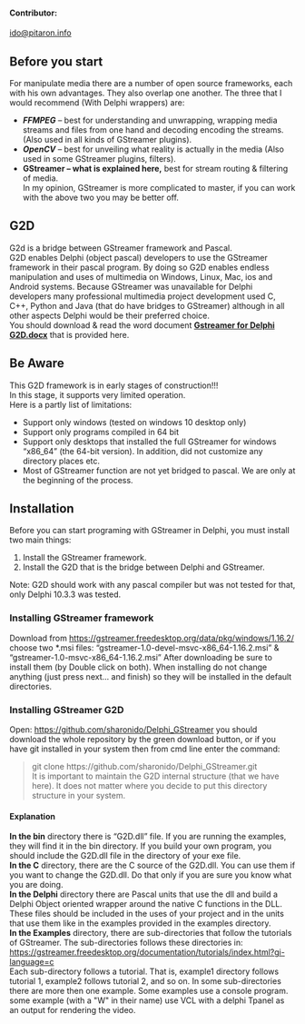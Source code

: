 ﻿#### Contributor:
ido@pitaron.info

## Before you start
For manipulate media there are a number of open source frameworks, each with his own advantages. They also overlap one another. The three that I would recommend (With Delphi wrappers) are:   
- ***FFMPEG*** – best for understanding and unwrapping, wrapping media streams and files from one hand and decoding encoding the streams. (Also used in all kinds of GStreamer plugins).  
- ***OpenCV*** – best for unveiling what reality is actually in the media (Also used in some GStreamer plugins, filters).
- **GStreamer – what is explained here,** best for stream routing & filtering of media.    
In my opinion, GStreamer is more complicated to master, if you can work with the above two you may be better off.

## G2D 
G2d is a bridge between GStreamer framework and Pascal.   
G2D enables Delphi (object pascal) developers to use the GStreamer framework in their pascal program. By doing so G2D enables endless manipulation and uses of multimedia on Windows, Linux, Mac, ios and Android systems. Because GStreamer was unavailable for Delphi developers many professional multimedia project development used C, C++, Python and Java (that do have bridges to GStreamer) although in all other aspects Delphi would be their preferred choice.  
You should download & read the word document [**Gstreamer for Delphi G2D.docx**](https://github.com/sharonido/Delphi_GStreamer/blob/master/G2D.docx) that is provided here.
  
## Be Aware
This G2D framework is in early stages of construction!!!  
In this stage, it supports very limited operation.  
Here is a partly list of limitations:
-	Support only windows (tested on windows 10 desktop only)
-	Support only programs compiled in 64 bit
-	Support only desktops that installed the full GStreamer for windows “x86_64” (the 64-bit version). In addition, did not customize any directory places etc.
-	Most of GStreamer function are not yet bridged to pascal. We are only at the beginning of the process.    
## Installation
Before you can start programing with GStreamer in Delphi, you must install two main things:
1.	Install the GStreamer framework.
2.	Install the G2D that is the bridge between Delphi and GStreamer.

Note: G2D should work with any pascal compiler but was not tested for that, only Delphi 10.3.3 was tested.
### Installing GStreamer framework
Download from https://gstreamer.freedesktop.org/data/pkg/windows/1.16.2/ 
choose two *.msi files: “gstreamer-1.0-devel-msvc-x86_64-1.16.2.msi” & “gstreamer-1.0-msvc-x86_64-1.16.2.msi”
After downloading be sure to install them (by Double click on both). When installing do not change anything (just press next… and finish) so they will be installed in the default directories.  
### Installing GStreamer G2D
Open: https://github.com/sharonido/Delphi_GStreamer you should download the whole repository by the green download button, or if you have git installed in your system then from cmd line enter the command:  
> git clone https://<i></i>github.com/sharonido/Delphi_GStreamer.git  
It is important to maintain the G2D internal structure (that we have here). It does not matter where you decide to put this directory structure in your system.

#### Explanation
**In the bin** directory there is  “G2D.dll” file. If you are running the examples,
they will find it in the bin directory. If you build your own program, you should include
the G2D.dll file in the directory of your exe file.<br>
**In the C** directory, there are the C source of the G2D.dll.
You can use them if you want to change the G2D.dll.
Do that only if you are sure you know what you are doing.<br>
**In the Delphi** directory there are Pascal units that use the dll and build a
Delphi Object oriented wrapper around the native C functions in the DLL.
These files should be included in the uses of your project and in the units
that use them like in the examples provided in the examples directory.<br>
**In the Examples** directory, there are sub-directories that follow the tutorials of GStreamer.
The sub-directories follows these directories in:<br>
https://gstreamer.freedesktop.org/documentation/tutorials/index.html?gi-language=c<br>
Each sub-directory follows a tutorial. That is, example1 directory follows tutorial 1,
example2 follows tutorial 2, and so on. In some sub-directories there are more then one
example. Some examples use a console program. some example (with a "W" in their name)
use VCL with a delphi Tpanel as an output for rendering the video.


